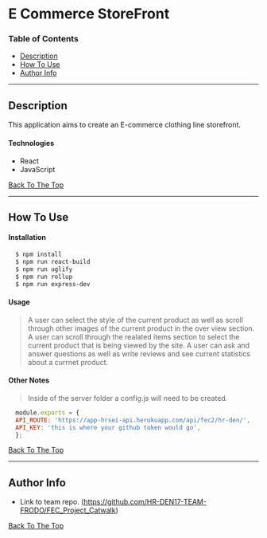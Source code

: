 # E Commerce StoreFront
### Table of Contents
- [Description](#description)
- [How To Use](#how-to-use)
- [Author Info](#author-info)

---

## Description

This application aims to create an E-commerce clothing line storefront.

#### Technologies

- React
- JavaScript

[Back To The Top](#e-commerce-storefront)

---

## How To Use

#### Installation
```bash
  $ npm install
  $ npm run react-build
  $ npm run uglify
  $ npm run rollup
  $ npm run express-dev
```
#### Usage
>A user can select the style of the current product as well as scroll through other images of the current product in the over view section. A user can scroll through the realated items section to select the current product that is being viewed by the site. A user can ask and answer questions as well as write reviews and see current statistics about a currnet product.

#### Other Notes
>Inside of the server folder a config.js will need to be created.
```javascript
  module.exports = {
  API_ROUTE: 'https://app-hrsei-api.herokuapp.com/api/fec2/hr-den/',
  API_KEY: 'this is where your github token would go',
  };
```
[Back To The Top](#e-commerce-storefront)

---

## Author Info
- Link to team repo. (https://github.com/HR-DEN17-TEAM-FRODO/FEC_Project_Catwalk)

[Back To The Top](#e-commerce-storefront)
